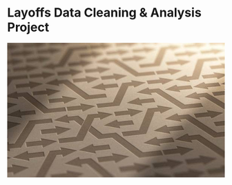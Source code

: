 # Layoffs Data Cleaning & Analysis Project

![Layoffs Project Image](https://github.com/halyna2300/Layoffs_Project/blob/main/IMG_8560.JPG)
